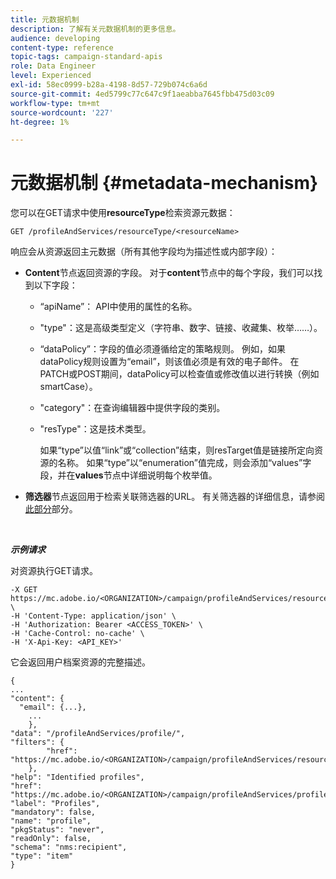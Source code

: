 ```yaml
---
title: 元数据机制
description: 了解有关元数据机制的更多信息。
audience: developing
content-type: reference
topic-tags: campaign-standard-apis
role: Data Engineer
level: Experienced
exl-id: 58ec0999-b28a-4198-8d57-729b074c6a6d
source-git-commit: 4ed5799c77c647c9f1aeabba7645fbb475d03c09
workflow-type: tm+mt
source-wordcount: '227'
ht-degree: 1%

---
```


# 元数据机制 {#metadata-mechanism}

您可以在GET请求中使用&#x200B;**resourceType**&#x200B;检索资源元数据：

`GET /profileAndServices/resourceType/<resourceName>`

响应会从资源返回主元数据（所有其他字段均为描述性或内部字段）：

* **Content**&#x200B;节点返回资源的字段。 对于&#x200B;**content**&#x200B;节点中的每个字段，我们可以找到以下字段：

   * “apiName”： API中使用的属性的名称。
   * &quot;type&quot;：这是高级类型定义（字符串、数字、链接、收藏集、枚举……）。
   * “dataPolicy”：字段的值必须遵循给定的策略规则。 例如，如果dataPolicy规则设置为“email”，则该值必须是有效的电子邮件。 在PATCH或POST期间，dataPolicy可以检查值或修改值以进行转换（例如smartCase）。
   * &quot;category&quot;：在查询编辑器中提供字段的类别。
   * &quot;resType&quot;：这是技术类型。

     如果“type”以值“link”或“collection”结束，则resTarget值是链接所定向资源的名称。
如果“type”以“enumeration”值完成，则会添加“values”字段，并在**values**&#x200B;节点中详细说明每个枚举值。

* **筛选器**&#x200B;节点返回用于检索关联筛选器的URL。 有关筛选器的详细信息，请参阅[此部分](sorting.md#filtering)部分。

<!-- créer une section au même niveau sur les liens -->
<!-- dans l'exemple: birthdate, email +  mettre 2 liens : un de type 1-1 , 1-N
si on prend l'exemple de l'org unit, on aura un bon exemple lien -->
<!-- plus reparler du node Data -->

<br/>

***示例请求***

对资源执行GET请求。

```
-X GET https://mc.adobe.io/<ORGANIZATION>/campaign/profileAndServices/resourceType/profile \
-H 'Content-Type: application/json' \
-H 'Authorization: Bearer <ACCESS_TOKEN>' \
-H 'Cache-Control: no-cache' \
-H 'X-Api-Key: <API_KEY>'
```

它会返回用户档案资源的完整描述。

```
{
...
"content": {
  "email": {...},
    ...
    },
"data": "/profileAndServices/profile/",
"filters": {
        "href": "https://mc.adobe.io/<ORGANIZATION>/campaign/profileAndServices/resourceType/<PKEY>"
    },
"help": "Identified profiles",
"href": "https://mc.adobe.io/<ORGANIZATION>/campaign/profileAndServices/profile/metadata",
"label": "Profiles",
"mandatory": false,
"name": "profile",
"pkgStatus": "never",
"readOnly": false,
"schema": "nms:recipient",
"type": "item"
}
```
